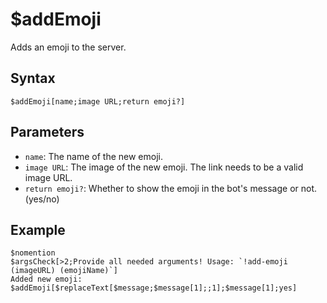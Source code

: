 # $addEmoji
Adds an emoji to the server.

## Syntax
```
$addEmoji[name;image URL;return emoji?]
```

## Parameters
- `name`: The name of the new emoji.
- `image URL`: The image of the new emoji. The link needs to be a valid image URL.
- `return emoji?`: Whether to show the emoji in the bot's message or not. (yes/no)

## Example
```
$nomention
$argsCheck[>2;Provide all needed arguments! Usage: `!add-emoji (imageURL) (emojiName)`]
Added new emoji: $addEmoji[$replaceText[$message;$message[1];;1];$message[1];yes]
```

